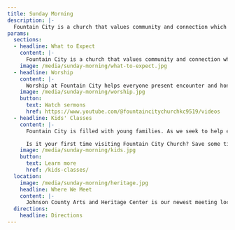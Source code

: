 ```yaml
---
title: Sunday Morning
description: |-
  Fountain City is a church that values community and connection which you will notice right away. No matter your age or background, you will find a place here.
params:
  sections:
  - headline: What to Expect
    content: |-
      Fountain City is a church that values community and connection which you will notice right away. No matter your age or background, you will find a place here. The service usually lasts about an hour and fifteen minutes. Attire varies — generally casual. You are more than welcome to stick around after service and get to know people. We are so glad to have you worship with us and can’t wait to meet you.
    image: /media/sunday-morning/what-to-expect.jpg
  - headline: Worship
    content: |-
      Worship at Fountain City helps everyone present encounter and honor God. Through a blend of modern music, contemporary hymns, prayers and Scripture reading, all are invited to participate in the service. Sermons are preached from a passage in the Bible and are followed by communion. Gluten-Free bread is available at communion at each service. Please request while receiving communion.
    image: /media/sunday-morning/worship.jpg
    button:
      text: Watch sermons
      href: https://www.youtube.com/@fountaincitychurchkc9519/videos
  - headline: Kids' Classes
    content: |-
      Fountain City is filled with young families. As we seek to help each child grow in his or her knowledge and love of God, families are invited to worship together for portions of the service. Nursery is available for children eight weeks to three years old, and a worship class for kids four years old through the first grade during the sermon. Kids in second grade and up join their parents and receive age-appropriate materials to engage them during the sermon. Our Children's and Family Ministry assists parents in training up children as faithful followers of Jesus.

      Is it your first time visiting Fountain City Church? Save some time on Sunday by [pre-registering your kids](https://fountaincitykc.churchcenter.com/people/forms/1065096) for our kids' classes.
    image: /media/sunday-morning/kids.jpg
    button:
      text: Learn more
      href: /kids-classes/
  location:
    image: /media/sunday-morning/heritage.jpg
    headline: Where We Meet
    content: |-
      Johnson County Arts and Heritage Center is our newest meeting location as of January 2025. Over the past two years, the Lord has continued to grow our church community to the point that we have outgrown our previous location at the Meadowbrook Park Clubhouse. We have loved our time at Meadowbrook, but we feel the Lord leading us to move. We want to be able to welcome as many people in worship as we can and, as a young growing church plant, we need more room to be able to grow into a church for generations to come.
  directions:
    headline: Directions
---
```

